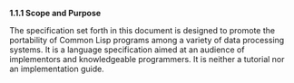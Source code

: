 **1.1.1 Scope and Purpose** 

The specification set forth in this document is designed to promote the portability of Common Lisp programs among a variety of data processing systems. It is a language specification aimed at an audience of implementors and knowledgeable programmers. It is neither a tutorial nor an implementation guide. 


